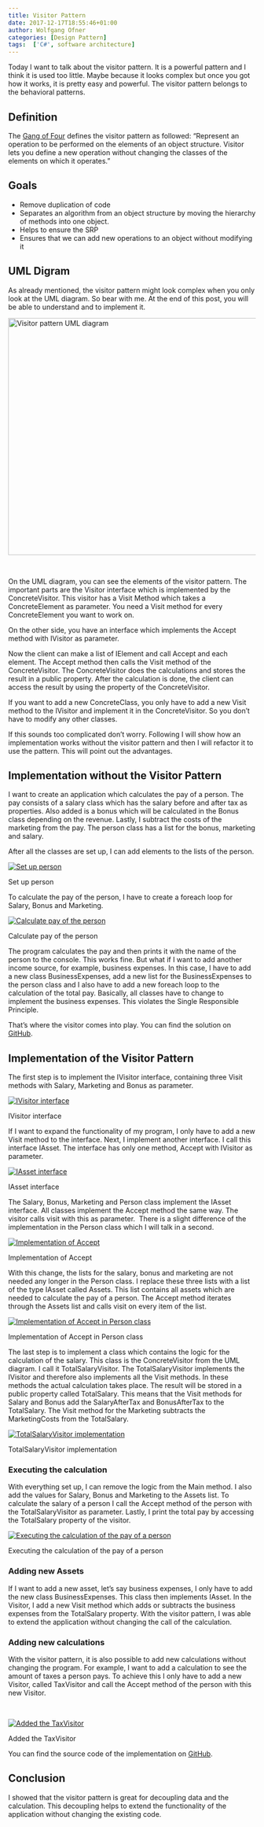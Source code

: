 ```yaml
---
title: Visitor Pattern
date: 2017-12-17T18:55:46+01:00
author: Wolfgang Ofner
categories: [Design Pattern]
tags:  ['C#', software architecture]
---
```

Today I want to talk about the visitor pattern. It is a powerful pattern and I think it is used too little. Maybe because it looks complex but once you got how it works, it is pretty easy and powerful. The visitor pattern belongs to the behavioral patterns.

## Definition

The <a href="http://www.dofactory.com/net/visitor-design-pattern" target="_blank" rel="noopener">Gang of Four</a> defines the visitor pattern as followed: &#8220;Represent an operation to be performed on the elements of an object structure. Visitor lets you define a new operation without changing the classes of the elements on which it operates.&#8221;

## Goals

  * Remove duplication of code
  * Separates an algorithm from an object structure by moving the hierarchy of methods into one object.
  * Helps to ensure the SRP
  * Ensures that we can add new operations to an object without modifying it

## UML Digram

As already mentioned, the visitor pattern might look complex when you only look at the UML diagram. So bear with me. At the end of this post, you will be able to understand and to implement it.

[<img loading="lazy" class="aligncenter wp-image-492" src="/assets/img/posts/2017/12/Visitor-pattern-UML-diagram.jpg" alt="Visitor pattern UML diagram" width="700" height="482" />](/assets/img/posts/2017/12/Visitor-pattern-UML-diagram.jpg)

&nbsp;

On the UML diagram, you can see the elements of the visitor pattern. The important parts are the Visitor interface which is implemented by the ConcreteVisitor. This visitor has a Visit Method which takes a ConcreteElement as parameter. You need a Visit method for every ConcreteElement you want to work on.

On the other side, you have an interface which implements the Accept method with IVisitor as parameter.

Now the client can make a list of IElement and call Accept and each element. The Accept method then calls the Visit method of the ConcreteVisitor. The ConcreteVisitor does the calculations and stores the result in a public property. After the calculation is done, the client can access the result by using the property of the ConcreteVisitor.

If you want to add a new ConcreteClass, you only have to add a new Visit method to the IVisitor and implement it in the ConcreteVisitor. So you don&#8217;t have to modify any other classes.

If this sounds too complicated don&#8217;t worry. Following I will show how an implementation works without the visitor pattern and then I will refactor it to use the pattern. This will point out the advantages.

## Implementation without the Visitor Pattern

I want to create an application which calculates the pay of a person. The pay consists of a salary class which has the salary before and after tax as properties. Also added is a bonus which will be calculated in the Bonus class depending on the revenue. Lastly, I subtract the costs of the marketing from the pay. The person class has a list for the bonus, marketing and salary.

After all the classes are set up, I can add elements to the lists of the person.

<div class="col-12 col-sm-10 aligncenter">
  <a href="/assets/img/posts/2017/12/Set-up-person.jpg"><img aria-describedby="caption-attachment-370" loading="lazy" class="size-full wp-image-370" src="/assets/img/posts/2017/12/Set-up-person.jpg" alt="Set up person" /></a>
  
  <p>
    Set up person
  </p>
</div>

To calculate the pay of the person, I have to create a foreach loop for Salary, Bonus and Marketing.

<div class="col-12 col-sm-10 aligncenter">
  <a href="/assets/img/posts/2017/12/Calculate-pay-of-the-person.jpg"><img aria-describedby="caption-attachment-371" loading="lazy" class="size-full wp-image-371" src="/assets/img/posts/2017/12/Calculate-pay-of-the-person.jpg" alt="Calculate pay of the person" /></a>
  
  <p>
    Calculate pay of the person
  </p>
</div>

The program calculates the pay and then prints it with the name of the person to the console. This works fine. But what if I want to add another income source, for example, business expenses. In this case, I have to add a new class BusinessExpenses, add a new list for the BusinessExpenses to the person class and I also have to add a new foreach loop to the calculation of the total pay. Basically, all classes have to change to implement the business expenses. This violates the Single Responsible Principle.

That’s where the visitor comes into play. You can find the solution on [GitHub](https://github.com/WolfgangOfner/WithoutVisitorPattern).

## Implementation of the Visitor Pattern

The first step is to implement the IVisitor interface, containing three Visit methods with Salary, Marketing and Bonus as parameter.

<div class="col-12 col-sm-10 aligncenter">
  <a href="/assets/img/posts/2017/12/IVisitor.jpg"><img aria-describedby="caption-attachment-372" loading="lazy" class="size-full wp-image-372" src="/assets/img/posts/2017/12/IVisitor.jpg" alt="IVisitor interface" /></a>
  
  <p>
    IVisitor interface
  </p>
</div>

If I want to expand the functionality of my program, I only have to add a new Visit method to the interface. Next, I implement another interface. I call this interface IAsset. The interface has only one method, Accept with IVisitor as parameter.

<div class="col-12 col-sm-10 aligncenter">
  <a href="/assets/img/posts/2017/12/IAsset.jpg"><img aria-describedby="caption-attachment-373" loading="lazy" class="size-full wp-image-373" src="/assets/img/posts/2017/12/IAsset.jpg" alt="IAsset interface" /></a>
  
  <p>
    IAsset interface
  </p>
</div>

The Salary, Bonus, Marketing and Person class implement the IAsset interface. All classes implement the Accept method the same way. The visitor calls visit with this as parameter.  There is a slight difference of the implementation in the Person class which I will talk in a second.

<div class="col-12 col-sm-10 aligncenter">
  <a href="/assets/img/posts/2017/12/Implementation-of-Accept.jpg"><img aria-describedby="caption-attachment-374" loading="lazy" class="size-full wp-image-374" src="/assets/img/posts/2017/12/Implementation-of-Accept.jpg" alt="Implementation of Accept" /></a>
  
  <p>
    Implementation of Accept
  </p>
</div>

With this change, the lists for the salary, bonus and marketing are not needed any longer in the Person class. I replace these three lists with a list of the type IAsset called Assets. This list contains all assets which are needed to calculate the pay of a person. The Accept method iterates through the Assets list and calls visit on every item of the list.

<div class="col-12 col-sm-10 aligncenter">
  <a href="/assets/img/posts/2017/12/Implementation-of-Accept-in-Person-class.jpg"><img aria-describedby="caption-attachment-375" loading="lazy" class="size-full wp-image-375" src="/assets/img/posts/2017/12/Implementation-of-Accept-in-Person-class.jpg" alt="Implementation of Accept in Person class" /></a>
  
  <p>
    Implementation of Accept in Person class
  </p>
</div>

The last step is to implement a class which contains the logic for the calculation of the salary. This class is the ConcreteVisitor from the UML diagram. I call it TotalSalaryVisitor. The TotalSalaryVisitor implements the IVisitor and therefore also implements all the Visit methods. In these methods the actual calculation takes place. The result will be stored in a public property called TotalSalary. This means that the Visit methods for Salary and Bonus add the SalaryAfterTax and BonusAfterTax to the TotalSalary. The Visit method for the Marketing subtracts the MarketingCosts from the TotalSalary.

<div class="col-12 col-sm-10 aligncenter">
  <a href="/assets/img/posts/2017/12/TotalSalaryVisitor.jpg"><img aria-describedby="caption-attachment-376" loading="lazy" class="size-full wp-image-376" src="/assets/img/posts/2017/12/TotalSalaryVisitor.jpg" alt="TotalSalaryVisitor implementation" /></a>
  
  <p>
    TotalSalaryVisitor implementation
  </p>
</div>

### Executing the calculation

With everything set up, I can remove the logic from the Main method. I also add the values for Salary, Bonus and Marketing to the Assets list. To calculate the salary of a person I call the Accept method of the person with the TotalSalaryVisitor as parameter. Lastly, I print the total pay by accessing the TotalSalary property of the visitor.

<div class="col-12 col-sm-10 aligncenter">
  <a href="/assets/img/posts/2017/12/Executing-the-calculation-of-the-pay-of-a-person.jpg"><img aria-describedby="caption-attachment-378" loading="lazy" class="size-full wp-image-378" src="/assets/img/posts/2017/12/Executing-the-calculation-of-the-pay-of-a-person.jpg" alt="Executing the calculation of the pay of a person" /></a>
  
  <p>
    Executing the calculation of the pay of a person
  </p>
</div>

### Adding new Assets

If I want to add a new asset, let&#8217;s say business expenses, I only have to add the new class BusinessExpenses. This class then implements IAsset. In the Visitor, I add a new Visit method which adds or subtracts the business expenses from the TotalSalary property. With the visitor pattern, I was able to extend the application without changing the call of the calculation.

### Adding new calculations

With the visitor pattern, it is also possible to add new calculations without changing the program. For example, I want to add a calculation to see the amount of taxes a person pays. To achieve this I only have to add a new Visitor, called TaxVisitor and call the Accept method of the person with this new Visitor.

&nbsp;

<div class="col-12 col-sm-10 aligncenter">
  <a href="/assets/img/posts/2017/12/Added-the-TaxVisitor.jpg"><img aria-describedby="caption-attachment-379" loading="lazy" class="size-full wp-image-379" src="/assets/img/posts/2017/12/Added-the-TaxVisitor.jpg" alt="Added the TaxVisitor" /></a>
  
  <p>
    Added the TaxVisitor
  </p>
</div>

You can find the source code of the implementation on <a href="https://github.com/WolfgangOfner/VisitorPattern" target="_blank" rel="noopener">GitHub</a>.

## Conclusion

I showed that the visitor pattern is great for decoupling data and the calculation. This decoupling helps to extend the functionality of the application without changing the existing code.